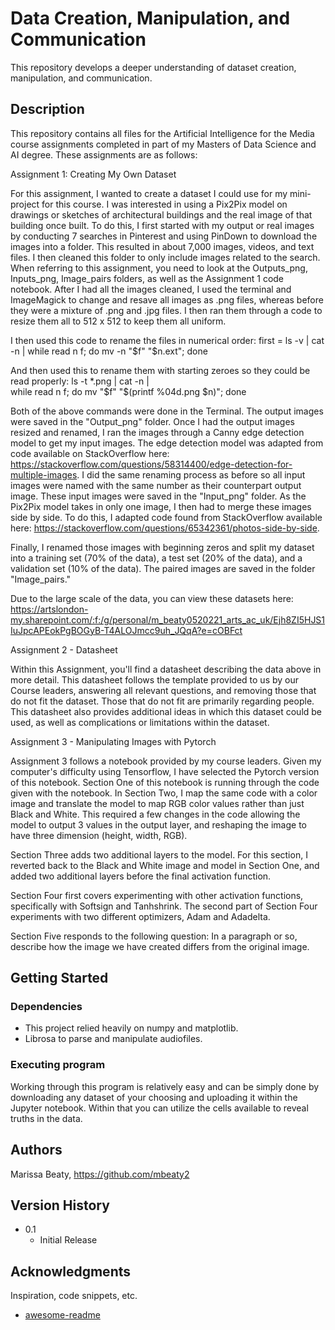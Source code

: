 # Data Creation, Manipulation, and Communication

This repository develops a deeper understanding of dataset creation, manipulation, and communication.

## Description

This repository contains all files for the Artificial Intelligence for the Media course assignments completed in part of my Masters of Data Science and AI degree. These assignments are as follows:

Assignment 1: Creating My Own Dataset

For this assignment, I wanted to create a dataset I could use for my mini-project for this course. I was interested in using a Pix2Pix model on drawings or sketches of architectural buildings and the real image of that building once built. To do this, I first started with my output or real images by conducting 7 searches in Pinterest and using PinDown to download the images into a folder. This resulted in about 7,000 images, videos, and text files. I then cleaned this folder to only include images related to the search. When referring to this assignment, you need to look at the Outputs_png, Inputs_png, Image_pairs folders, as well as the Assignment 1 code notebook. After I had all the images cleaned, I used the terminal and ImageMagick to change and resave all images as .png files, whereas before they were a mixture of .png and .jpg files. I then ran them through a code to resize them all to 512 x 512 to keep them all uniform. 

I then used this code to rename the files in numerical order: first = ls -v | cat -n | while read n f; do mv -n "$f" "$n.ext"; done

And then used this to rename them with starting zeroes so they could be read properly: ls -t *.png | cat -n |                                           \
while read n f; do mv "$f" "$(printf %04d.png $n)"; done

Both of the above commands were done in the Terminal. The output images were saved in the "Output_png" folder. Once I had the output images resized and renamed, I ran the images through a Canny edge detection model to get my input images. The edge detection model was adapted from code available on StackOverflow here: https://stackoverflow.com/questions/58314400/edge-detection-for-multiple-images. I did the same renaming process as before so all input images were named with the same number as their counterpart output image. These input images were saved in the "Input_png" folder. As the Pix2Pix model takes in only one image, I then had to merge these images side by side. To do this, I adapted code found from StackOverflow available here: https://stackoverflow.com/questions/65342361/photos-side-by-side.

Finally, I renamed those images with beginning zeros and split my dataset into a training set (70% of the data), a test set (20% of the data), and a validation set (10% of the data). The paired images are saved in the folder "Image_pairs." 

Due to the large scale of the data, you can view these datasets here: https://artslondon-my.sharepoint.com/:f:/g/personal/m_beaty0520221_arts_ac_uk/Ejh8ZI5HJS1IuJpcAPEokPgBOGyB-T4ALOJmcc9uh_JQqA?e=cOBFct

Assignment 2 - Datasheet

Within this Assignment, you'll find a datasheet describing the data above in more detail. This datasheet follows the template provided to us by our Course leaders, answering all relevant questions, and removing those that do not fit the dataset. Those that do not fit are primarily regarding people. This datasheet also provides additional ideas in which this dataset could be used, as well as complications or limitations within the dataset. 

Assignment 3 - Manipulating Images with Pytorch

Assignment 3 follows a notebook provided by my course leaders. Given my computer's difficulty using Tensorflow, I have selected the Pytorch version of this notebook. Section One of this notebook is running through the code given with the notebook. In Section Two, I map the same code with a color image and translate the model to map RGB color values rather than just Black and White. This required a few changes in the code allowing the model to output 3 values in the output layer, and reshaping the image to have three dimension (height, width, RGB). 

Section Three adds two additional layers to the model. For this section, I reverted back to the Black and White image and model in Section One, and added two additional layers before the final activation function. 

Section Four first covers experimenting with other activation functions, specifically with Softsign and Tanhshrink. The second part of Section Four experiments with two different optimizers, Adam and Adadelta.

Section Five responds to the following question: In a paragraph or so, describe how the image we have created differs from the original image.  

## Getting Started

### Dependencies

* This project relied heavily on numpy and matplotlib.
* Librosa to parse and manipulate audiofiles.

### Executing program

Working through this program is relatively easy and can be simply done by downloading any dataset of your choosing and uploading it within the Jupyter notebook. Within that you can utilize the cells available to reveal truths in the data.

## Authors

Marissa Beaty, https://github.com/mbeaty2

## Version History
* 0.1
    * Initial Release

## Acknowledgments

Inspiration, code snippets, etc.
* [awesome-readme](https://github.com/matiassingers/awesome-readme)
